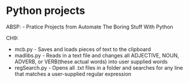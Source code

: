 # Python projects

ABSP: - Pratice Projects from Automate The Boring Stuff With Python

CH9: 
- mcb.py - Saves and loads pieces of text to the clipboard
- madlibs.py - Reads in a text file and changes all ADJECTIVE, NOUN, ADVERB, or VERB(these actual words) into user supplied words
- regSearch.py - Opens all .txt files in a folder and searches for any line that matches a user-supplied regular expression
